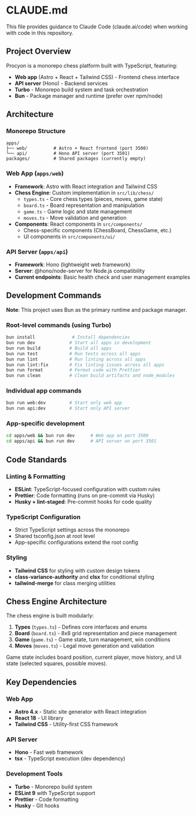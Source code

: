 # CLAUDE.md

This file provides guidance to Claude Code (claude.ai/code) when working with code in this repository.

## Project Overview

Procyon is a monorepo chess platform built with TypeScript, featuring:

- **Web app** (Astro + React + Tailwind CSS) - Frontend chess interface
- **API server** (Hono) - Backend services
- **Turbo** - Monorepo build system and task orchestration
- **Bun** - Package manager and runtime (prefer over npm/node)

## Architecture

### Monorepo Structure

```
apps/
├── web/          # Astro + React frontend (port 3500)
└── api/          # Hono API server (port 3501)
packages/         # Shared packages (currently empty)
```

### Web App (`apps/web`)

- **Framework**: Astro with React integration and Tailwind CSS
- **Chess Engine**: Custom implementation in `src/lib/chess/`
    - `types.ts` - Core chess types (pieces, moves, game state)
    - `board.ts` - Board representation and manipulation
    - `game.ts` - Game logic and state management
    - `moves.ts` - Move validation and generation
- **Components**: React components in `src/components/`
    - Chess-specific components (ChessBoard, ChessGame, etc.)
    - UI components in `src/components/ui/`

### API Server (`apps/api`)

- **Framework**: Hono (lightweight web framework)
- **Server**: @hono/node-server for Node.js compatibility
- **Current endpoints**: Basic health check and user management examples

## Development Commands

**Note**: This project uses Bun as the primary runtime and package manager.

### Root-level commands (using Turbo)

```bash
bun install              # Install dependencies
bun run dev             # Start all apps in development
bun run build           # Build all apps
bun run test            # Run tests across all apps
bun run lint            # Run linting across all apps
bun run lint:fix        # Fix linting issues across all apps
bun run format          # Format code with Prettier
bun run clean           # Clean build artifacts and node_modules
```

### Individual app commands

```bash
bun run web:dev         # Start only web app
bun run api:dev         # Start only API server
```

### App-specific development

```bash
cd apps/web && bun run dev      # Web app on port 3500
cd apps/api && bun run dev      # API server on port 3501
```

## Code Standards

### Linting & Formatting

- **ESLint**: TypeScript-focused configuration with custom rules
- **Prettier**: Code formatting (runs on pre-commit via Husky)
- **Husky + lint-staged**: Pre-commit hooks for code quality

### TypeScript Configuration

- Strict TypeScript settings across the monorepo
- Shared tsconfig.json at root level
- App-specific configurations extend the root config

### Styling

- **Tailwind CSS** for styling with custom design tokens
- **class-variance-authority** and **clsx** for conditional styling
- **tailwind-merge** for class merging utilities

## Chess Engine Architecture

The chess engine is built modularly:

1. **Types** (`types.ts`) - Defines core interfaces and enums
2. **Board** (`board.ts`) - 8x8 grid representation and piece management
3. **Game** (`game.ts`) - Game state, turn management, win conditions
4. **Moves** (`moves.ts`) - Legal move generation and validation

Game state includes board position, current player, move history, and UI state (selected squares, possible moves).

## Key Dependencies

### Web App

- **Astro 4.x** - Static site generator with React integration
- **React 18** - UI library
- **Tailwind CSS** - Utility-first CSS framework

### API Server

- **Hono** - Fast web framework
- **tsx** - TypeScript execution (dev dependency)

### Development Tools

- **Turbo** - Monorepo build system
- **ESLint 9** with TypeScript support
- **Prettier** - Code formatting
- **Husky** - Git hooks
